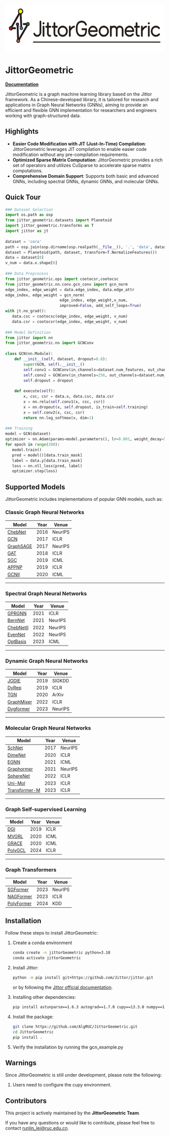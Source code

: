 <p align="center">
  <img height="150" src="assets/JittorGeometric_logo.png" />
</p>

# JittorGeometric
**[Documentation](https://algruc.github.io/JittorGeometric/index.html)**

JittorGeometric is a graph machine learning library based on the Jittor framework. As a Chinese-developed library, it is tailored for research and applications in Graph Neural Networks (GNNs), aiming to provide an efficient and flexible GNN implementation for researchers and engineers working with graph-structured data.

## Highlights
- **Easier Code Modification with JIT (Just-In-Time) Compilation**: JittorGeometric leverages JIT compilation to enable easier code modification without any pre-compilation requirements.
- **Optimized Sparse Matrix Computation**: JittorGeometric provides a rich set of operators and utilizes CuSparse to accelerate sparse matrix computations.
- **Comprehensive Domain Support**: Supports both basic and advanced GNNs, including spectral GNNs, dynamic GNNs, and molecular GNNs.

## Quick Tour

```python
### Dataset Selection
import os.path as osp
from jittor_geometric.datasets import Planetoid
import jittor_geometric.transforms as T
import jittor as jt

dataset = 'cora'
path = osp.join(osp.dirname(osp.realpath(__file__)), '.', 'data', dataset)
dataset = Planetoid(path, dataset, transform=T.NormalizeFeatures())
data = dataset[0]
v_num = data.x.shape[0]

### Data Preprocess
from jittor_geometric.ops import cootocsr,cootocsc
from jittor_geometric.nn.conv.gcn_conv import gcn_norm
edge_index, edge_weight = data.edge_index, data.edge_attr
edge_index, edge_weight = gcn_norm(
                        edge_index, edge_weight,v_num,
                        improved=False, add_self_loops=True)
with jt.no_grad():
   data.csc = cootocsc(edge_index, edge_weight, v_num)
   data.csr = cootocsr(edge_index, edge_weight, v_num)

### Model Definition
from jittor import nn
from jittor_geometric.nn import GCNConv

class GCN(nn.Module):
    def __init__(self, dataset, dropout=0.8):
        super(GCN, self).__init__()
        self.conv1 = GCNConv(in_channels=dataset.num_features, out_channels=256)
        self.conv2 = GCNConv(in_channels=256, out_channels=dataset.num_classes)
        self.dropout = dropout

    def execute(self):
        x, csc, csr = data.x, data.csc, data.csr
        x = nn.relu(self.conv1(x, csc, csr))
        x = nn.dropout(x, self.dropout, is_train=self.training)
        x = self.conv2(x, csc, csr)
        return nn.log_softmax(x, dim=1)

### Training
model = GCN(dataset)
optimizer = nn.Adam(params=model.parameters(), lr=0.001, weight_decay=5e-4) 
for epoch in range(200):
   model.train()
   pred = model()[data.train_mask]
   label = data.y[data.train_mask]
   loss = nn.nll_loss(pred, label)
   optimizer.step(loss)

```

## Supported Models
JittorGeometric includes implementations of popular GNN models, such as:

### Classic Graph Neural Networks

| Model      | Year | Venue  |
|------------|------|--------|
| [ChebNet](./examples/chebnet_example.py)    | 2016 | NeurIPS|
| [GCN](./examples/gcn_example.py)        | 2017 | ICLR   |
| [GraphSAGE](./examples/graphsage_example.py)  | 2017 | NeurIPS|
| [GAT](./examples/gat_example.py)        | 2018 | ICLR   |
| [SGC](./examples/sgc_example.py)        | 2019 | ICML   |
| [APPNP](./examples/appnp_example.py)      | 2019 | ICLR   |
| [GCNII](./examples/gcn2_example.py)      | 2020 | ICML   |

---

### Spectral Graph Neural Networks

| Model      | Year | Venue  |
|------------|------|--------|
| [GPRGNN](./examples/gprgnn_example.py)     | 2021 | ICLR   |
| [BernNet](./examples/bernnet_example.py)    | 2021 | NeurIPS|
| [ChebNetII](./examples/chebnet2_example.py)  | 2022 | NeurIPS|
| [EvenNet](./examples/evennet_example.py)    | 2022 | NeurIPS|
| [OptBasis](./examples/optbasis_example.py)   | 2023 | ICML   |

---

### Dynamic Graph Neural Networks

| Model      | Year | Venue  |
|------------|------|--------|
| [JODIE](./examples/jodie_example.py)      | 2019 | SIGKDD |
| [DyRep](./examples/dyrep_example.py)      | 2019 | ICLR   |
| [TGN](./examples/tgn_example.py)        | 2020 | ArXiv  |
| [GraphMixer](./examples/graphmixer_example.py) | 2022 | ICLR   |
| [Dygformer](./examples/dygformer_example.py)  | 2023 | NeurIPS|

---

### Molecular Graph Neural Networks

| Model      | Year | Venue  |
|------------|------|--------|
| [SchNet](./examples/schnet_example.py)     | 2017 | NeurIPS |
| [DimeNet](./examples/dimenet_example.py)    | 2020 | ICLR   |
| [EGNN](./examples/egnn_example.py)       | 2021 | ICML   |
| [Graphormer](./examples/graphormer_example.py)    | 2021 | NeurIPS   |
| [SphereNet](./examples/spherenet_example.py)  | 2022 | ICLR   |
| [Uni-Mol](./examples/unimol_example.py)    | 2023 | ICLR   |
| [Transformer-M](./examples/transformer-m_example.py)    | 2023 | ICLR   |

---

### Graph Self-supervised Learning

| Model                                    | Year | Venue |
|------------------------------------------|------|-------|
| [DGI](./examples/dgi_example.py)         | 2019 | ICLR  |
| [MVGRL](./examples/mvgrl_example.py)     | 2020 | ICML  |
| [GRACE](./examples/grace_example.py)     | 2020 | ICML  |
| [PolyGCL](./examples/polygcl_example.py) | 2024 | ICLR  |

---

### Graph Transformers

| Model                                    | Year | Venue |
|------------------------------------------|------|-------|
| [SGFormer](./examples/sgformer_example.py)         | 2023 | NeurIPS  |
| [NAGFormer](./examples/nagphormer_example.py)     | 2023 | ICLR  |
| [PolyFormer](./examples/polyformer_example.py)     | 2024 | KDD  |

## Installation
Follow these steps to install JittorGeometric:

1. Create a conda environment
   ```bash
   conda create -n jittorGeometric python=3.10
   conda activate jittorGeometric
   ```

2. Install Jittor:
   ```bash
   python -m pip install git+https://github.com/Jittor/jittor.git
   ```
   or by following the [Jittor official documentation](https://cg.cs.tsinghua.edu.cn/jittor/).
3. Installing other dependencies:
   ```bash
   pip install astunparse==1.6.3 autograd==1.7.0 cupy==13.3.0 numpy==1.24.0 pandas==2.2.3 Pillow==11.1.0 PyMetis==2023.1.1 six==1.16.0 pyparsing==3.2 scipy==1.15.1 setuptools==69.5.1 sympy==1.13.3 tqdm==4.66.4 einops huggingface_hub==0.27.1 networkx==3.4.2 scikit-learn==1.7.1 rdkit==2025.3.5 seaborn==0.13.2 alive-progress==3.3.0

   ```
4. Install the package:
   ```bash
   git clone https://github.com/AlgRUC/JittorGeometric.git
   cd JittorGeometric
   pip install .
   ```
5. Verify the installation by running the gcn_example.py


## Warnings
Since JittorGeometric is still under development, please note the following:
1. Users need to configure the cupy environment.

## Contributors

This project is actively maintained by the **JittorGeometric Team**.

If you have any questions or would like to contribute, please feel free to contact [runlin_lei@ruc.edu.cn](mailto:runlin_lei@ruc.edu.cn).
